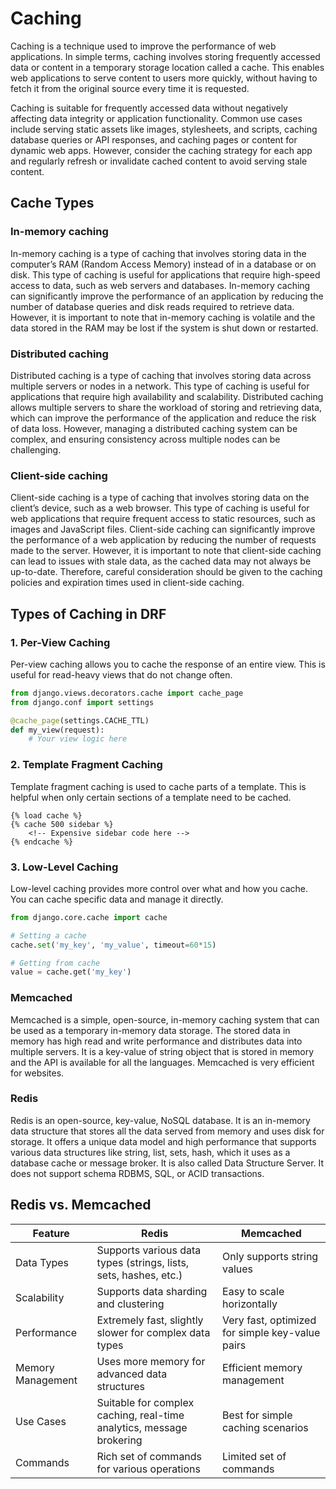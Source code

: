 # Caching 
Caching is a technique used to improve the performance of web applications. In simple terms, caching involves storing frequently accessed data or content in a temporary storage location called a cache. This enables web applications to serve content to users more quickly, without having to fetch it from the original source every time it is requested.

Caching is suitable for frequently accessed data without negatively affecting data integrity or application functionality. 
Common use cases include serving static assets like images, stylesheets, and scripts, caching database queries or API responses, and caching pages or content for dynamic web apps. However, consider the caching strategy for each app and regularly refresh or invalidate cached content to avoid serving stale content.

## Cache Types 
### In-memory caching
In-memory caching is a type of caching that involves storing data in the computer’s RAM (Random Access Memory) instead of in a database or on disk. This type of caching is useful for applications that require high-speed access to data, such as web servers and databases. In-memory caching can significantly improve the performance of an application by reducing the number of database queries and disk reads required to retrieve data. However, it is important to note that in-memory caching is volatile and the data stored in the RAM may be lost if the system is shut down or restarted. 

### Distributed caching
Distributed caching is a type of caching that involves storing data across multiple servers or nodes in a network. This type of caching is useful for applications that require high availability and scalability. Distributed caching allows multiple servers to share the workload of storing and retrieving data, which can improve the performance of the application and reduce the risk of data loss. However, managing a distributed caching system can be complex, and ensuring consistency across multiple nodes can be challenging.


### Client-side caching
Client-side caching is a type of caching that involves storing data on the client’s device, such as a web browser. This type of caching is useful for web applications that require frequent access to static resources, such as images and JavaScript files. Client-side caching can significantly improve the performance of a web application by reducing the number of requests made to the server. However, it is important to note that client-side caching can lead to issues with stale data, as the cached data may not always be up-to-date. Therefore, careful consideration should be given to the caching policies and expiration times used in client-side caching.


## Types of Caching in DRF

### 1. **Per-View Caching**
Per-view caching allows you to cache the response of an entire view. This is useful for read-heavy views that do not change often.

```python
from django.views.decorators.cache import cache_page
from django.conf import settings

@cache_page(settings.CACHE_TTL)
def my_view(request):
    # Your view logic here
```

### 2. **Template Fragment Caching**
Template fragment caching is used to cache parts of a template. This is helpful when only certain sections of a template need to be cached.

```django
{% load cache %}
{% cache 500 sidebar %}
    <!-- Expensive sidebar code here -->
{% endcache %}
```

### 3. **Low-Level Caching**
Low-level caching provides more control over what and how you cache. You can cache specific data and manage it directly.

```python
from django.core.cache import cache

# Setting a cache
cache.set('my_key', 'my_value', timeout=60*15)

# Getting from cache
value = cache.get('my_key')
```
### Memcached 
Memcached is a simple, open-source, in-memory caching system that can be used as a temporary in-memory data storage. The stored data in memory has high read and write performance and distributes data into multiple servers. It is a key-value of string object that is stored in memory and the API is available for all the languages. Memcached is very efficient for websites.

### Redis 
Redis is an open-source, key-value, NoSQL database. It is an in-memory data structure that stores all the data served from memory and uses disk for storage. It offers a unique data model and high performance that supports various data structures like string, list, sets, hash, which it uses as a database cache or message broker. It is also called Data Structure Server. It does not support schema RDBMS, SQL, or ACID transactions.
## Redis vs. Memcached

| Feature               | Redis                                  | Memcached                          |
|-----------------------|----------------------------------------|------------------------------------|
| Data Types            | Supports various data types (strings, lists, sets, hashes, etc.) | Only supports string values       |
| Scalability           | Supports data sharding and clustering  | Easy to scale horizontally         |
| Performance           | Extremely fast, slightly slower for complex data types | Very fast, optimized for simple key-value pairs |
| Memory Management     | Uses more memory for advanced data structures | Efficient memory management       |
| Use Cases             | Suitable for complex caching, real-time analytics, message brokering | Best for simple caching scenarios |
| Commands              | Rich set of commands for various operations | Limited set of commands            |


